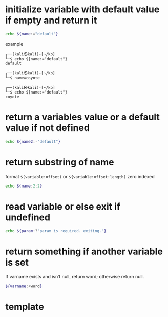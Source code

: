 # initialize variable with default value if empty and return it
```bash
echo ${name:="default"}
```

example
```
┌──(kali㉿kali)-[~/kb]
└─$ echo ${name:="default"}
default

┌──(kali㉿kali)-[~/kb]
└─$ name=coyote

┌──(kali㉿kali)-[~/kb]
└─$ echo ${name:="default"}
coyote
```

# return a variables value or a default value if not defined
```bash
echo ${name2:-"default"}
```

# return substring of name
format `$(variable:offset)` or `${variable:offset:length)`
zero indexed
```bash
echo ${name:2:2}
```

# read variable or else exit if undefined
```bash
echo ${param:?"param is required. exiting."}
```

# return something if another variable is set
If varname exists and isn’t null, return word; otherwise return null.
```bash
${varname:+word}
```

# template
```bash
```

